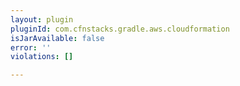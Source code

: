 ```yaml
---
layout: plugin
pluginId: com.cfnstacks.gradle.aws.cloudformation
isJarAvailable: false
error: ''
violations: []

---
```

